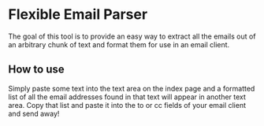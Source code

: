 # Flexible Email Parser

The goal of this tool is to provide an easy way to extract all the emails out of an arbitrary chunk of text and format them for use in an email client.

## How to use

Simply paste some text into the text area on the index page and a formatted list of all the email addresses found in that text will appear in another text area.  Copy that list and paste it into the to or cc fields of your email client and send away!